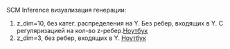 SCM Inference визуализация генерации:
1) z_dim=10, без катег. распределения на Y. Без ребер, входящих в Y. С регуляризацией на кол-во z-ребер.[Ноутбук](train_SCM/zdim=10_noYdist/SCM_inference_ZDIM10.ipynb) 
2) z_dim=3, без ребер, входящих в Y. [Ноутбук](train_SCM/zdim=3_constrained/SCM_inference_ZDIM3.ipynb) 
